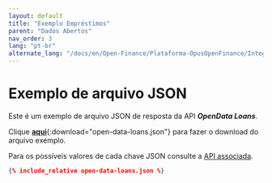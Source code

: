```yaml
---
layout: default
title: "Exemplo Empréstimos"
parent: "Dados Abertos"
nav_order: 3
lang: "pt-br"
alternate_lang: "/docs/en/Open-Finance/Plataforma-OpusOpenFinance/Integração/apis-dados-abertos/DadosAbertos-Loans/"
---
```


# Exemplo de arquivo JSON

Este é um exemplo de arquivo JSON de resposta da API ***OpenData Loans***.

Clique [**aqui**](open-data-loans.json){:download="open-data-loans.json"} para fazer o download do arquivo exemplo.

Para os possíveis valores de cada chave JSON consulte a [API associada][Link-API].

```json
{% include_relative open-data-loans.json %}
```

[Link-API]: ../../../../swagger-ui/index.html?api=open-data-loans
